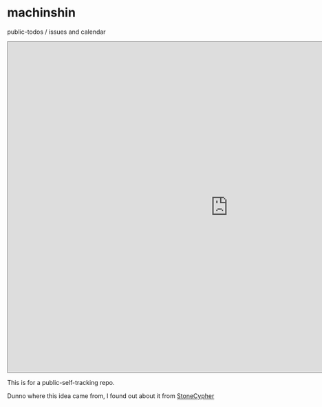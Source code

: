 # machinshin
public-todos / issues and calendar
<iframe src="https://calendar.google.com/calendar/embed?height=768&wkst=1&bgcolor=%23F09300&ctz=America%2FLos_Angeles&title=Public%20Calendar%20-%20Events%2FAppointments&src=NDdmZDg0ZDJhNjc3NTZhMzRlN2IwNjMzZWM3Mzk1ZmRkNWQ0OGJhOWJhOGZiOGI0M2EyMmEzMzE0OTY3ZDIwYkBncm91cC5jYWxlbmRhci5nb29nbGUuY29t&src=dXRvNXQ3ZXNkajljczFyazE3MmtsMmpjdG9AZ3JvdXAuY2FsZW5kYXIuZ29vZ2xlLmNvbQ&src=ZW4udXNhI2hvbGlkYXlAZ3JvdXAudi5jYWxlbmRhci5nb29nbGUuY29t&src=aV8xNzMuMjI4Ljg1LjE4NSNzdW5yaXNlQGdyb3VwLnYuY2FsZW5kYXIuZ29vZ2xlLmNvbQ&src=YWRkcmVzc2Jvb2sjY29udGFjdHNAZ3JvdXAudi5jYWxlbmRhci5nb29nbGUuY29t&color=%23EF6C00&color=%23F09300&color=%233F51B5&color=%23cab238&color=%2333B679" style="border:solid 1px #777" width="1024" height="768" frameborder="0" scrolling="no"></iframe>


This is for a public-self-tracking repo.

Dunno where this idea came from, I found out about it from [StoneCypher](https://github.com/StoneCypher/StoneCypher) 
